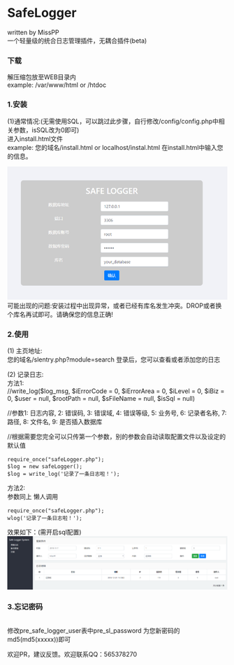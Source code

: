 # SafeLogger
  written by MissPP
<br>一个轻量级的统合日志管理插件，无耦合插件(beta)
### 下载
  解压缩包放至WEB目录内   
  example: /var/www/html   or /htdoc

### 1.安装
(1)通常情况:(无需使用SQL，可以跳过此步骤，自行修改/config/config.php中相关参数，isSQL改为0即可) <br>
  进入install.html文件   
  example:
  您的域名/install.html or  localhost/instal.html
  在install.html中输入您的信息。
  
  ![image](https://github.com/MissPP/safeLogger/raw/master/assets/images/log0.png)
  <br>可能出现的问题:安装过程中出现异常，或者已经有库名发生冲突。DROP或者换个库名再试即可。请确保您的信息正确!

### 2.使用
  (1) 主页地址:<br> 
  您的域名/slentry.php?module=search
  登录后，您可以查看或者添加您的日志

  (2) 记录日志:<br>
  方法1:<br>
  //write_log($log_msg, $iErrorCode = 0, $iErrorArea = 0, $iLevel = 0, $iBiz = 0, $user = null, $rootPath = null, $sFileName = null, $isSql = null) 

  //参数1: 日志内容, 2: 错误码,  3: 错误域, 4: 错误等级, 5: 业务号, 6: 记录者名称, 7: 路径, 8: 文件名, 9: 是否插入数据库

  //根据需要您完全可以只传第一个参数，别的参数会自动读取配置文件以及设定的默认值
```
require_once("safeLogger.php"); 
$log = new safeLogger();
$log = write_log('记录了一条日志啦！');
```

  方法2:<br>
  参数同上 懒人调用
```
require_once("safeLogger.php"); 
wlog('记录了一条日志啦！');
```

效果如下：(需开启sql配置)
  ![image](https://github.com/MissPP/safeLogger/raw/master/assets/images/log2.png)

### 3.忘记密码
<br>修改pre_safe_logger_user表中pre_sl_password 为您新密码的md5(md5(xxxxx))即可  

欢迎PR，建议反馈。欢迎联系QQ：565378270
